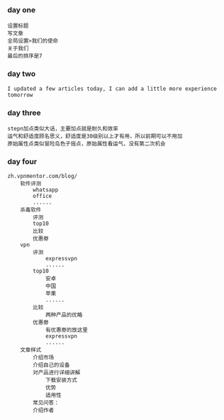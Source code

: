 ### day one
    设置标题
    写文章
    全局设置>我们的使命
    关于我们
    最后的排序是7
### day two
    I updated a few articles today, I can add a little more experience tomorrow

### day three
    stepn加点类似大话，主要加点就是耐久和效率
    运气和舒适度顾名思义，舒适度是30级别以上才有用，所以前期可以不用加
    原始属性点类似冒险岛色子摇点，原始属性看运气，没有第二次机会

### day four
    zh.vpnmentor.com/blog/
        软件评测
            whatsapp
            office
            ......
        杀毒软件
            评测
            top10
            比较
            优惠劵
        vpn
            评测
                expressvpn
                ......
            top10
                安卓
                中国
                苹果
                ......
            比较
                两种产品的优略
            优惠劵
                有优惠劵的放这里
                expressvpn
                ......
        文章样式
            介绍市场
            介绍自己的设备
            对产品进行详细讲解
                下载安装方式
                优势
                适用性
            常见问答：
            介绍作者
        